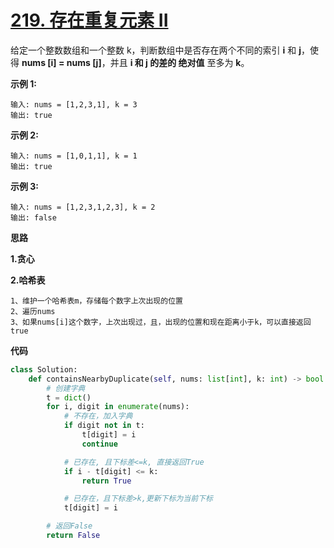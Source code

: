 # [219. 存在重复元素 II](https://leetcode-cn.com/problems/contains-duplicate-ii/)

给定一个整数数组和一个整数 k，判断数组中是否存在两个不同的索引 **i** 和 **j**，使得 **nums [i] = nums [j]**，并且 **i 和 j 的差的 绝对值** 至多为 **k**。

**示例 1:**

```
输入: nums = [1,2,3,1], k = 3
输出: true
```

**示例 2:**

```
输入: nums = [1,0,1,1], k = 1
输出: true
```

**示例 3:**

```
输入: nums = [1,2,3,1,2,3], k = 2
输出: false
```



**思路**

**1.贪心**

**2.哈希表**

```
1、维护一个哈希表m，存储每个数字上次出现的位置
2、遍历nums
3、如果nums[i]这个数字，上次出现过，且，出现的位置和现在距离小于k，可以直接返回true

```



**代码**

```python
class Solution:
    def containsNearbyDuplicate(self, nums: list[int], k: int) -> bool:
        # 创建字典
        t = dict()
        for i, digit in enumerate(nums):
            # 不存在，加入字典
            if digit not in t:
                t[digit] = i
                continue

            # 已存在, 且下标差<=k, 直接返回True
            if i - t[digit] <= k:
                return True

            # 已存在，且下标差>k,更新下标为当前下标
            t[digit] = i

        # 返回False
        return False
```

